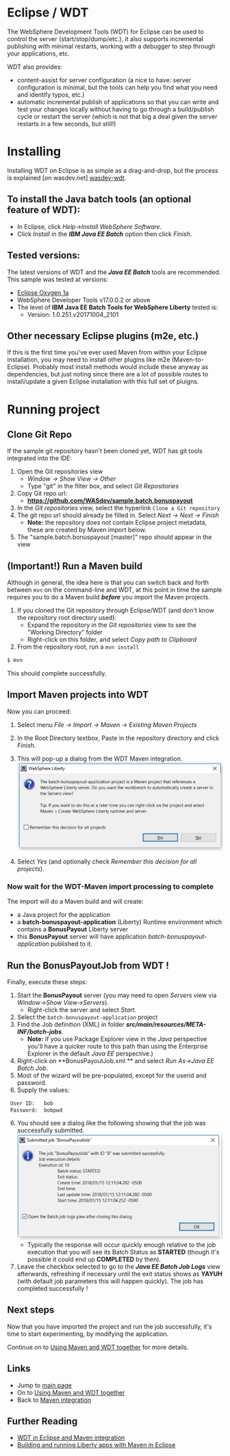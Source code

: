 # Eclipse / WDT

The WebSphere Development Tools (WDT) for Eclipse can be used to control the server (start/stop/dump/etc.), it also supports incremental publishing with minimal restarts, working with a debugger to step through your applications, etc.

WDT also provides:

* content-assist for server configuration (a nice to have: server configuration is minimal, but the tools can help you find what you need and identify typos, etc.)
* automatic incremental publish of applications so that you can write and test your changes locally without having to go through a build/publish cycle or restart the server (which is not that big a deal given the server restarts in a few seconds, but still!)

# Installing

Installing WDT on Eclipse is as simple as a drag-and-drop, but the process is explained [on wasdev.net] [wasdev-wdt].

[wasdev-wdt]: https://developer.ibm.com/wasdev/downloads/liberty-profile-using-eclipse/

## To install the Java batch tools (an optional feature of WDT):

* In Eclipse, click *Help->Install WebSphere Software*.
* Click *Install* in the ***IBM Java EE Batch*** option then click *Finish*.

## Tested versions:

The latest versions of WDT and the ***Java EE Batch*** tools are  recommended.  This sample was tested at versions:
 * [Eclipse Oxygen 1a](https://www.eclipse.org/downloads/packages/eclipse-ide-java-ee-developers/oxygen1a)
 * WebSphere Developer Tools v17.0.0.2 or above
 * The level of **IBM Java EE Batch Tools for WebSphere Liberty** tested is:  
     * Version: 1.0.251.v20171004_2101

## Other necessary Eclipse plugins (m2e, etc.)

If this is the first time you've ever used Maven from within your Eclipse installation, you may need to install other plugins like m2e (Maven-to-Eclipse).  Probably most install methods would include these anyway as dependencies, but just noting since there are a lot of possible routes to install/update a given Eclipse installation with this full set of pluigns.

# Running project

## Clone Git Repo

If the sample git repository hasn't been cloned yet, WDT has git tools integrated into the IDE:

1.  Open the Git repositories view
    * *Window -> Show View -> Other*
    * Type "git" in the filter box, and select *Git Repositories*
2.  Copy Git repo url:
	* **https://github.com/WASdev/sample.batch.bonuspayout**
3.  In the *Git repositories* view, select the hyperlink `Clone a Git repository`
4.  The git repo url should already be filled in.  Select *Next -> Next -> Finish*
	* **Note:** the repository does not contain Eclipse project metadata, these are created by Maven import below. 
5.  The "sample.batch.bonuspayout [master]" repo should appear in the view

## (Important!) Run a Maven build  
Although in general, the idea here is that you can switch back and forth between `mvn` on the command-line and WDT, at this point in time the sample requires you to do a Maven build ***before*** you import the Maven projects. 
1. If you cloned the Git repository through Eclipse/WDT (and don't know the repository root directory used):
	* Expand the repository in the *Git repositories* view to see the "Working Directory" folder
	* Right-click on this folder, and select *Copy path to Clipboard*
2. From the repository root, run a `mvn install`  
```bash
$ mvn
```
This should complete successfully. 

## Import Maven projects into WDT
Now you can proceed:
1.  Select menu *File -> Import -> Maven -> Existing Maven Projects*
2.  In the Root Directory textbox, Paste in the repository directory and click *Finish*.
3.  This will pop-up a dialog from the WDT Maven integration.
![wdtMavenImport Image](images/wdtMavenImport.png)

7. Select *Yes* (and optionally check *Remember this decision for all projects*).

### Now wait for the WDT-Maven import processing to complete

The import will do a Maven build and will create:

* a Java project for the application
* a **batch-bonuspayout-application** (Liberty) Runtime environment 
 which contains a **BonusPayout** Liberty server
* this **BonusPayout** server will have application *batch-bonuspayout-application* published to it. 

## Run the BonusPayoutJob from WDT !

Finally, execute these steps:

1.  Start the **BonusPayout** server (you may need to open *Servers* view via *Window->Show View->Servers*).
	* Right-click the server and select *Start*.   
1.  Select the `batch-bonuspayout-application` project
2.  Find the Job definition (XML) in folder ***src/main/resources/META-INF/batch-jobs***.   
	* **Note:** if you use Package Explorer view in the *Java* perspective you'll have a quicker route to this path than using the Enterprise Explorer in the default *Java EE* perspective.) 
3.  Right-click on **BonusPayoutJob.xml ** and select *Run As->Java EE Batch Job*.
4.  Most of the wizard will be pre-populated, except for the userid and password.
5.  Supply the values:
```
 User ID:   bob
 Password:  bobpwd
```
6.  You should see a dialog like the following showing that the job was successfully submitted.
![jobSubmitted Image](images/jobSubmitted.png)  
	* Typically the response will occur quickly enough relative to the job execution that you will see its Batch Status as **STARTED** (though it's possible it could end up **COMPLETED** by then).  
7. Leave the checkbox selected to go to the ***Java EE Batch Job Logs*** view afterwards, refreshing if necessary until the exit status shows as **YAYUH** (with default job parameters this will happen quickly).  The job has completed successfully !

## Next steps

Now that you have imported the project and run the job successfully, it's time to start experimenting, by modifying the application.

Continue on to [Using Maven and WDT together](/docs/Maven-WDT.md) for more details.

## Links
* Jump to [main page](/README.md)
* On to [Using Maven and WDT together](/docs/Maven-WDT.md)
* Back to [Maven integration](/docs/Maven-integration.md)

## Further Reading
* [WDT in Eclipse and Maven integration](https://developer.ibm.com/wasdev/blog/2017/06/28/wdt-in-eclipse-and-maven-integration)
* [Building and running Liberty apps with Maven in Eclipse](https://developer.ibm.com/wasdev/docs/building-liberty-apps-maven-in-eclipse/) 



